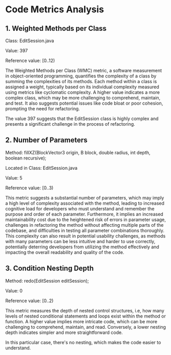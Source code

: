 # Code Metrics Analysis

## 1. Weighted Methods per Class 

Class: EditSession.java

Value: 397

Reference value: [0..12)

The Weighted Methods per Class (WMC) metric, a software measurement in object-oriented programming, quantifies the complexity of a class by summing the complexities of its methods. Each method within a class is assigned a weight, typically based on its individual complexity measured using metrics like cyclomatic complexity. A higher value indicates a more complex class, which may be more challenging to comprehend, maintain, and test. It also suggests potential issues like code bloat or poor cohesion, prompting the need for refactoring. 

The value 397 suggests that the EditSession class is highly complex and presents a significant challenge in the process of refactoring.

## 2. Number of Parameters

Method: fillXZ(BlockVector3 origin, B block, double radius, int depth, boolean recursive);

Located in Class: EditSession.java

Value: 5

Reference value: [0..3)

This metric suggests a substantial number of parameters, which may imply a high level of complexity associated with the method, leading to increased cognitive load for developers who must understand and remember the purpose and order of each parameter. Furthermore, it implies an increased maintainability cost due to the heightened risk of errors in parameter usage, challenges in refactoring the method without affecting multiple parts of the codebase, and difficulties in testing all parameter combinations thoroughly. This complexity can also result in potential usability challenges, as methods with many parameters can be less intuitive and harder to use correctly, potentially deterring developers from utilizing the method effectively and impacting the overall readability and quality of the code.

## 3. Condition Nesting Depth

Method: redo(EditSession editSession);

Value: 0

Reference value: [0..2)

This metric measures the depth of nested control structures, i.e, how many levels of nested conditional statements and loops exist within the method or function. A higher value implies more intricate code, which can be more challenging to comprehend, maintain, and read. Conversely, a lower nesting depth indicates simpler and more straightforward code.

In this particular case, there's no nesting, which makes the code easier to understand.
